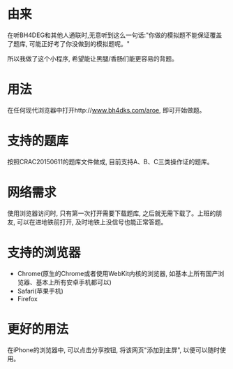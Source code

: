 # 由来

在听BH4DEG和其他人通联时,无意听到这么一句话:"你做的模拟题不能保证覆盖了题库, 可能正好考了你没做到的模拟题呢。"

所以我做了这个小程序, 希望能让黑腿/香肠们能更容易的背题。

# 用法

在任何现代浏览器中打开http://www.bh4dks.com/aroe, 即可开始做题。

# 支持的题库

按照CRAC20150611的题库文件做成, 目前支持A、B、C三类操作证的题库。

# 网络需求

使用浏览器访问时, 只有第一次打开需要下载题库, 之后就无需下载了。上班的朋友, 可以在进地铁前打开, 及时地铁上没信号也能正常答题。

# 支持的浏览器

* Chrome(原生的Chrome或者使用WebKit内核的浏览器, 如基本上所有国产浏览器、基本上所有安卓手机都可以)
* Safari(苹果手机)
* Firefox

# 更好的用法

在iPhone的浏览器中, 可以点击分享按钮, 将该网页"添加到主屏", 以便可以随时使用。
